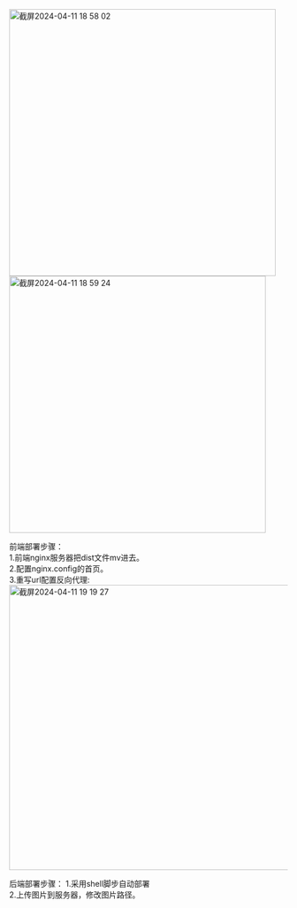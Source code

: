 <img width="482" alt="截屏2024-04-11 18 58 02" src="https://github.com/xkong-study/reggie_delivery_note/assets/100473178/8b6511eb-d1d6-43dc-a87a-ef7f2c898e67">

<img width="464" alt="截屏2024-04-11 18 59 24" src="https://github.com/xkong-study/reggie_delivery_note/assets/100473178/c6541539-ef19-4040-bee4-885e1d447e73">

前端部署步骤：    
1.前端nginx服务器把dist文件mv进去。   
2.配置nginx.config的首页。   
3.重写url配置反向代理:<img width="515" alt="截屏2024-04-11 19 19 27" src="https://github.com/xkong-study/reggie_delivery_note/assets/100473178/44d6a26f-10a7-476d-90b5-bb9f96b02cd1">

后端部署步骤：
1.采用shell脚步自动部署   
2.上传图片到服务器，修改图片路径。  
